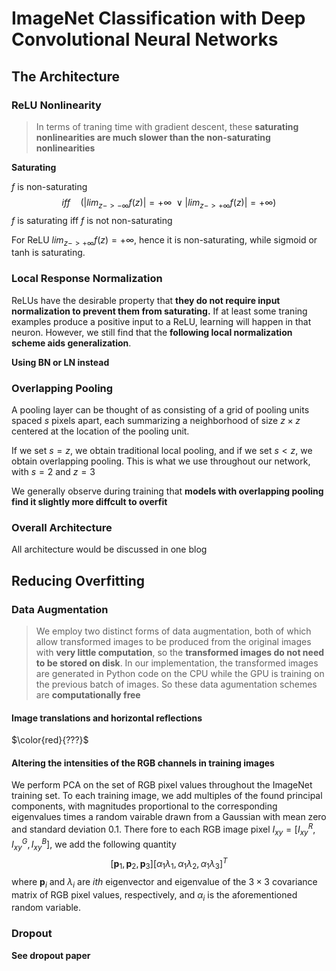 # ImageNet Classification with Deep Convolutional Neural Networks

## The Architecture

### ReLU Nonlinearity

> In terms of traning time with gradient descent, these **saturating nonlinearities are much slower than the non-saturating nonlinearities**

**Saturating**

$f$ is non-saturating 
$$
iff\quad (|lim_{z->-\infty}f(z)| = + \infty \ \lor |lim_{z->+\infty}f(z)| = +\infty)
$$
$f$ is saturating iff $f$ is not non-saturating

For ReLU $lim_{z->+\infty}f(z) = +\infty$, hence it is non-saturating, while sigmoid or tanh is saturating.

### Local Response Normalization

ReLUs have the desirable property that **they do not require input normalization to prevent them from saturating.** If at least some traning examples produce a positive input to a ReLU, learning will happen in that neuron. However, we still find that the **following local normalization scheme aids generalization**.

**Using BN or LN instead**

### Overlapping Pooling

A pooling layer can be thought of as consisting of a grid of pooling units spaced $s$ pixels apart, each summarizing a neighborhood of size $z\times z$ centered at the location of the pooling unit. 

If we set $s=z$, we obtain traditional local pooling, and if we set $s < z$, we obtain overlapping pooling. This is what we use throughout our network, with $s=2$ and $z=3$

We generally observe during training that **models with overlapping pooling find it slightly more diffcult to overfit**

### Overall Architecture

All architecture would be discussed in one blog

## Reducing Overfitting

### Data Augmentation

> We employ two distinct forms of data augmentation, both of which allow transformed images to be produced from the original images with **very little computation**, so the **transformed images do not need to be stored on disk**. In our implementation, the transformed images are generated in Python code on the CPU while the GPU is training on the previous batch of images. So these data agumentation schemes are **computationally free**

#### Image translations and horizontal reflections

$\color{red}{???}$

#### Altering the intensities of the RGB channels in training images

We perform PCA on the set of RGB pixel values throughout the ImageNet training set. To each training image, we add multiples of the found principal components, with magnitudes proportional to the corresponding eigenvalues times a random vairable drawn from a Gaussian with mean zero and standard deviation 0.1. There fore to each RGB image pixel $I_{xy} = [I_{xy}^R, I_{xy}^G, I_{xy}^B]$, we add the following quantity
$$
[\mathbf p_1, \mathbf p_2, \mathbf p_3][\alpha_1\lambda_1,\alpha_1\lambda_2,\alpha_1\lambda_3]^T
$$
where $\mathbf p_i$ and $\lambda_i$ are $ith$ eigenvector and eigenvalue of the $3\times3$ covariance matrix of RGB pixel values, respectively, and $\alpha_i$ is the aforementioned random variable.

### Dropout

**See dropout paper**

